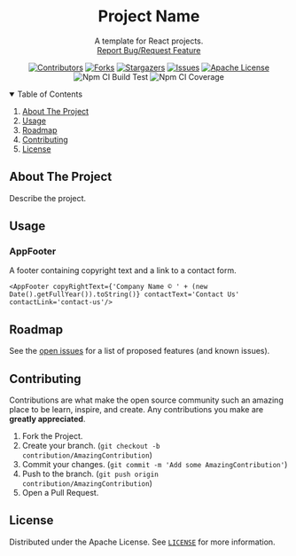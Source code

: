 <!-- PROJECT SHIELDS -->
<!--
*** I'm using markdown "reference style" links for readability.
*** Reference links are enclosed in brackets [ ] instead of parentheses ( ).
*** See the bottom of this document for the declaration of the reference variables
*** for contributors-url, forks-url, etc. This is an optional, concise syntax you may use.
*** https://www.markdownguide.org/basic-syntax/#reference-style-links
-->
<div align="center">
  <h1 align="center">Project Name</h1>
  <p align="center">
    A template for React projects.
    <br />
    <a href="https://github.com/padaiyal/jsReactNpmProjectTemplate/issues/new/choose">Report Bug/Request Feature</a>
  </p>

[![Contributors][contributors-shield]][contributors-url]
[![Forks][forks-shield]][forks-url]
[![Stargazers][stars-shield]][stars-url]
[![Issues][issues-shield]][issues-url]
[![Apache License][license-shield]][license-url] <br>
![Npm CI Build Test](https://github.com/padaiyal/jsReactNpmProjectTemplate/workflows/npm%20ci%20build%20test/badge.svg)
![Npm CI Coverage](https://github.com/padaiyal/jsReactNpmProjectTemplate/workflows/npm%20ci%20coverage/badge.svg)
</div>

<!--
*** To avoid retyping too much info. Do a search and replace with your text editor for the following:
    'jsReactNpmProjectTemplate'
 -->

<!-- TABLE OF CONTENTS -->
<details open="open">
  <summary>Table of Contents</summary>
  <ol>
    <li>
      <a href="#about-the-project">About The Project</a>
    </li>
    <li>
        <a href="#usage">Usage</a>
    </li>
    <li>
        <a href="#roadmap">Roadmap</a>
    </li>
    <li>
        <a href="#contributing">Contributing</a>
    </li>
    <li>
        <a href="#license">License</a>
    </li>
  </ol>
</details>

<!-- ABOUT THE PROJECT -->
## About The Project
Describe the project.

<!-- USAGE -->
## Usage

### AppFooter

A footer containing copyright text and a link to a contact form.
```
<AppFooter copyRightText={'Company Name © ' + (new Date().getFullYear()).toString()} contactText='Contact Us' contactLink='contact-us'/>
```

<!-- ROADMAP -->
## Roadmap
See the [open issues](https://github.com/padaiyal/jsReactNpmProjectTemplate/issues) for a list of proposed features (and known issues).

<!-- CONTRIBUTING -->
## Contributing
Contributions are what make the open source community such an amazing place to be learn, inspire, and create. Any contributions you make are **greatly appreciated**.

1. Fork the Project.
2. Create your branch. (`git checkout -b contribution/AmazingContribution`)
3. Commit your changes. (`git commit -m 'Add some AmazingContribution'`)
4. Push to the branch. (`git push origin contribution/AmazingContribution`)
5. Open a Pull Request.


<!-- LICENSE -->
## License
Distributed under the Apache License. See [`LICENSE`](https://github.com/padaiyal/jsReactNpmProjectTemplate/blob/main/LICENSE) for more information.


<!-- MARKDOWN LINKS & IMAGES -->
<!-- https://www.markdownguide.org/basic-syntax/#reference-style-links -->
[contributors-shield]: https://img.shields.io/github/contributors/padaiyal/jsReactNpmProjectTemplate.svg?style=for-the-badge
[contributors-url]: https://github.com/padaiyal/jsReactNpmProjectTemplate/graphs/contributors
[forks-shield]: https://img.shields.io/github/forks/padaiyal/jsReactNpmProjectTemplate.svg?style=for-the-badge
[forks-url]: https://github.com/padaiyal/jsReactNpmProjectTemplate/network/members
[stars-shield]: https://img.shields.io/github/stars/padaiyal/jsReactNpmProjectTemplate.svg?style=for-the-badge
[stars-url]: https://github.com/padaiyal/jsReactNpmProjectTemplate/stargazers
[issues-shield]: https://img.shields.io/github/issues/padaiyal/jsReactNpmProjectTemplate.svg?style=for-the-badge
[issues-url]: https://github.com/padaiyal/jsReactNpmProjectTemplate/issues
[license-shield]: https://img.shields.io/github/license/padaiyal/jsReactNpmProjectTemplate.svg?style=for-the-badge
[license-url]: https://github.com/padaiyal/jsReactNpmProjectTemplate/blob/master/LICENSE